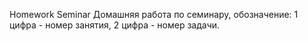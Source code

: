 Homework Seminar 
Домашняя работа по семинару, обозначение: 1 цифра - номер занятия, 2 цифра - номер задачи.
